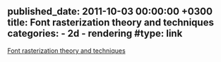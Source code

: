 published_date: 2011-10-03 00:00:00 +0300
title: Font rasterization theory and techniques
categories:
    - 2d
    - rendering
#type: link
---
[Font rasterization theory and techniques](https://freddie.witherden.org/pages/font-rasterisation/)
